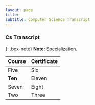```yaml
---
layout: page
title: 
subtitle: Computer Science Transcript
---
```



### Cs Transcript

{: .box-note}
**Note:** Specialization.



| Course | Certificate |
| :------ |:--- |
| Five | Six |
| **Ten** | Eleven |
| Seven | Eight |
| Two | Three |
